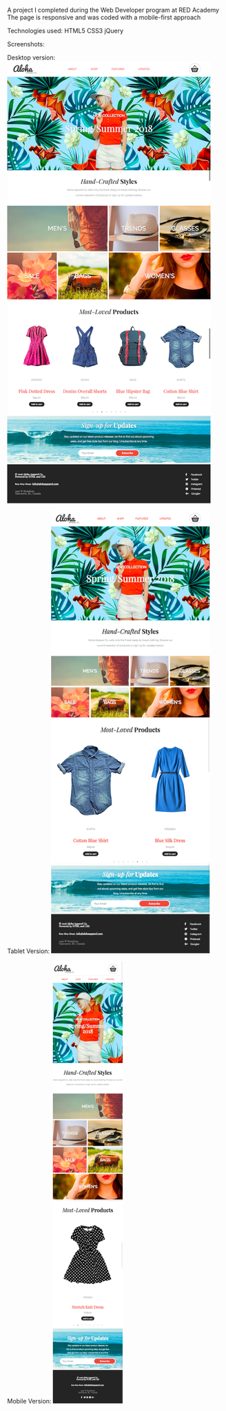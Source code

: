 A project I completed during the Web Developer program at RED Academy
The page is responsive and was coded with a mobile-first approach

Technologies used:
HTML5
CSS3
jQuery

Screenshots:

Desktop version:
![alt text](images/screenshots/desktop.png)



Tablet Version:
![alt text](images/screenshots/tablet.png)



Mobile Version:
![alt text](images/screenshots/mobile.png)
